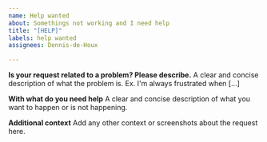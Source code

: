 ```yaml
---
name: Help wanted
about: Somethings not working and I need help
title: "[HELP]"
labels: help wanted
assignees: Dennis-de-Houx

---
```


**Is your request related to a problem? Please describe.**
A clear and concise description of what the problem is. Ex. I'm always frustrated when [...]

**With what do you need help**
A clear and concise description of what you want to happen or is not happening.

**Additional context**
Add any other context or screenshots about the request here.